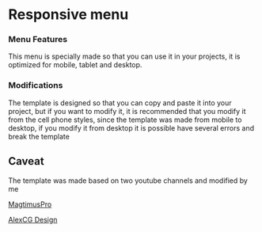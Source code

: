 # Responsive menu

### Menu Features
This menu is specially made so that you can use it in your projects, it is optimized for mobile, tablet and desktop.

### Modifications
The template is designed so that you can copy and paste it into your project, but if you want to modify it, it is recommended that you modify it from the cell phone styles, since the template was made from mobile to desktop, if you modify it from desktop it is possible have several errors and break the template


## Caveat
The template was made based on two youtube channels and modified by me

[MagtimusPro](https://youtu.be/idRdAgNnC5Q "MagtimusPro")

[AlexCG Design](https://youtu.be/jVITFZJEm_k "AlexCG Design")
